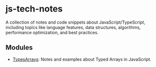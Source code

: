 # js-tech-notes

A collection of notes and code snippets about JavaScript/TypeScript, including topics like language features, data structures, algorithms, performance optimization, and best practices.

## Modules
- [TypesArrays](TypesArrays/README.md): Notes and examples about Typed Arrays in JavaScript.